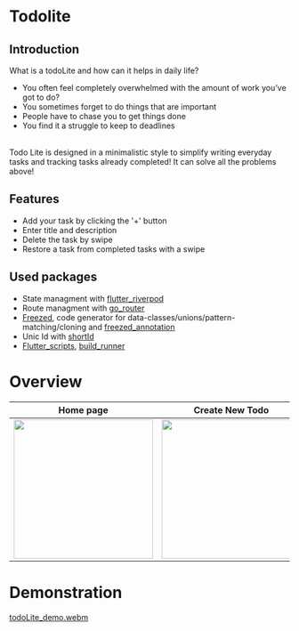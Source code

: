 # Todolite
## Introduction
What is a todoLite and how can it helps in daily life?

- You often feel completely overwhelmed with the amount of work you’ve got to do?
- You sometimes forget to do things that are important
- People have to chase you to get things done
- You find it a struggle to keep to deadlines<br></br>

Todo Lite is designed in a minimalistic style to simplify writing everyday tasks and tracking tasks already completed! It can solve all the problems above!
## Features
- Add your task by clicking the '+' button
- Enter title and description
- Delete the task by swipe
- Restore a task from completed tasks with a swipe
## Used packages
- State managment with [flutter_riverpod](https://pub.dev/packages/flutter_riverpod)
- Route managment with [go_router](https://pub.dev/packages/go_router)
- [Freezed](https://pub.dev/packages/freezed), code generator for data-classes/unions/pattern-matching/cloning and [freezed_annotation](https://pub.dev/packages/freezed_annotation)
- Unic Id with [shortId](https://pub.dev/packages/shortid)
- [Flutter_scripts](https://pub.dev/packages/flutter_scripts), [build_runner](https://pub.dev/packages/build_runner)
# Overview
| Home page | Create New Todo | Completed todos | Edit Todo | Dark mode |
|-----------|---------------|-------------|----------|-----------|
|<img src="https://user-images.githubusercontent.com/101862863/226389604-5ece1f94-ab46-45fb-ac60-126ed899da57.png" width="250">|<img src="https://user-images.githubusercontent.com/101862863/226389626-e1ef3f9c-6437-45d1-bfbc-5188d06e089b.png" width="250">|<img src="https://user-images.githubusercontent.com/101862863/226389669-67bf5a57-609b-4429-ab9b-2c4df69d71d5.png" width="250">|<img src="https://user-images.githubusercontent.com/101862863/226389650-2111a3d2-bb94-454e-9003-fd8defd62c74.png" width="250">|<img src="https://user-images.githubusercontent.com/101862863/226390133-3819f848-1e6c-4b2d-9544-90850fce383b.png" width="250">
# Demonstration
[todoLite_demo.webm](https://user-images.githubusercontent.com/101862863/226396453-198eb9af-05a5-4fbd-bddd-0393efb43a32.webm)
